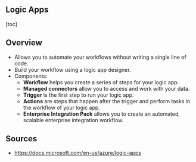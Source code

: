 

## Logic Apps



[toc]

## Overview



- Allows you to automate your workflows without writing a single line of code.
- Build your workflow using a logic app designer.
- Components:
  - **Workflow** helps you create a series of steps for your logic app.
  - **Managed connectors** allow you to access and work with your data.
  - **Trigger** is the first step to run your logic app. 
  - **Actions** are steps that happen after the trigger and perform tasks in the workflow of your logic app.
  - **Enterprise Integration Pack** allows you to create an automated, scalable enterprise integration workflow.

## Sources

- https://docs.microsoft.com/en-us/azure/logic-apps